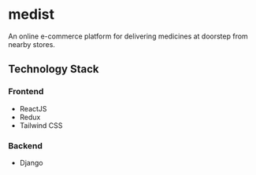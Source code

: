 # medist
An online e-commerce platform for delivering medicines at doorstep from nearby stores.

## Technology Stack
 ### Frontend
 - ReactJS
 - Redux
 - Tailwind CSS
 ### Backend
 - Django
